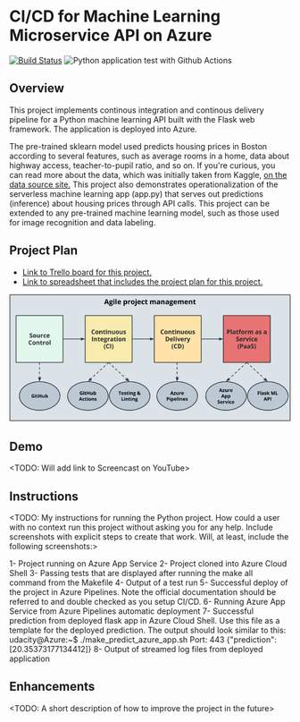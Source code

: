 # CI/CD for Machine Learning Microservice API on Azure
[![Build Status](https://dev.azure.com/smartkidshub/ml-microservice-api/_apis/build/status/mudathirlawal.cicd-for-ml-microservice-api-on-azure?branchName=ops)](https://dev.azure.com/smartkidshub/ml-microservice-api/_build/latest?definitionId=1&branchName=ops)
![Python application test with Github Actions](https://github.com/mudathirlawal/cicd-for-ml-microservice-api-on-azure/workflows/Python%20application%20test%20with%20Github%20Actions/badge.svg)

## Overview

This project implements continous integration and continous delivery pipeline 
for a Python machine learning API built with the Flask web framework. The 
application is deployed into Azure.

The pre-trained sklearn model used predicts housing prices in Boston according to 
several features, such as average rooms in a home, data about highway access, 
teacher-to-pupil ratio, and so on. If you're curious, you can read more about the 
data, which was initially taken from Kaggle, [on the data source site.](https://www.kaggle.com/c/boston-housing) 
This project also demonstrates operationalization of the serverless machine learning 
app (app.py) that serves out predictions (inference) about housing prices through API 
calls. This project can be extended to any pre-trained machine learning model, such as 
those used for image recognition and data labeling.

## Project Plan

- [Link to Trello board for this project.](https://trello.com/b/IeN7udTH/ci-cd-for-ml-microservice-api-on-azure)
- [Link to spreadsheet that includes the project plan for this project.](https://docs.google.com/spreadsheets/d/1BEQnOTNx_PSh0zwm3Q15BGol5n4bmwO2J6IBVqrMSo0/edit?usp=sharing)

![alt text](/readme-images/building-a-ci-cd-pipeline.png)

## Demo
<TODO: Will add link to Screencast on YouTube>

## Instructions

<TODO: My instructions for running the Python project. How could a user with no context 
run this project without asking you for any help. Include screenshots with explicit steps 
to create that work. Will, at least, include the following screenshots:>

1- Project running on Azure App Service
2- Project cloned into Azure Cloud Shell
3- Passing tests that are displayed after running the make all command from the Makefile
4- Output of a test run
5- Successful deploy of the project in Azure Pipelines. Note the official documentation 
   should be referred to and double checked as you setup CI/CD.
6- Running Azure App Service from Azure Pipelines automatic deployment
7- Successful prediction from deployed flask app in Azure Cloud Shell. Use this file as 
   a template for the deployed prediction. The output should look similar to this:
      udacity@Azure:~$ ./make_predict_azure_app.sh
      Port: 443
      {"prediction":[20.35373177134412]}
8- Output of streamed log files from deployed application

## Enhancements
<TODO: A short description of how to improve the project in the future>
